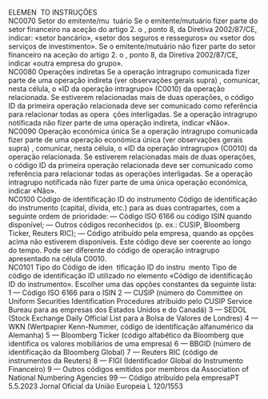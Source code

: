  
ELEMEN ­
TO  INSTRUÇÕES  
NC0070  Setor do emitente/mu ­
tuário  Se o emitente/mutuário fizer parte do setor financeiro na aceção do artigo 2.  o , ponto 8, da 
Diretiva 2002/87/CE, indicar: «setor bancário», «setor dos seguros e resseguros» ou «setor dos 
serviços de investimento». 
Se o emitente/mutuário não fizer parte do setor financeiro na aceção do artigo 2.  o , ponto 8, 
da Diretiva 2002/87/CE, indicar «outra empresa do grupo».  
NC0080  Operações indiretas  Se a operação intragrupo comunicada fizer parte de uma operação indireta (ver observações 
gerais  supra) , comunicar, nesta célula, o «ID da operação intragrupo» (C0010) da operação 
relacionada. Se estiverem relacionadas mais de duas operações, o código ID da primeira 
operação relacionada deve ser comunicado como referência para relacionar todas as opera ­
ções interligadas. 
Se a operação intragrupo notificada não fizer parte de uma operação indireta, indicar «Não».  
NC0090  Operação económica 
única  Se a operação intragrupo comunicada fizer parte de uma operação económica única (ver 
observações gerais  supra) , comunicar, nesta célula, o «ID da operação intragrupo» (C0010) da 
operação relacionada. Se estiverem relacionadas mais de duas operações, o código ID da 
primeira operação relacionada deve ser comunicado como referência para relacionar todas as 
operações interligadas. 
Se a operação intragrupo notificada não fizer parte de uma única operação económica, 
indicar «Não».  
NC0100  Código de identificação 
ID do instrumento  Código de identificação do instrumento (capital, dívida, etc.) para as duas contrapartes, com a 
seguinte ordem de prioridade: 
— Código ISO 6166 ou código ISIN quando disponível; 
— Outros códigos reconhecidos (p. ex.: CUSIP, Bloomberg Ticker, Reuters RIC); 
— Código atribuído pela empresa, quando as opções acima não estiverem disponíveis. Este 
código deve ser coerente ao longo do tempo. 
Pode ser diferente do código de operação intragrupo apresentado na célula C0010.  
NC0101  Tipo do Código de iden ­
tificação ID do instru ­
mento  Tipo de código de identificação ID utilizado no elemento «Código de identificação ID do 
instrumento». Escolher uma das opções constantes da seguinte lista: 
1 — Código ISO 6166 para o ISIN 
2 — CUSIP (número do Committee on Uniform Securities Identification Procedures atribuído 
pelo CUSIP Service Bureau para as empresas dos Estados Unidos e do Canadá) 
3 — SEDOL (Stock Exchange Daily Official List para a Bolsa de Valores de Londres) 
4 — WKN (Wertpapier Kenn-Nummer, código de identificação alfanumérico da Alemanha) 
5 — Bloomberg Ticker (código alfabético da Bloomberg que identifica os valores mobiliários 
de uma empresa) 
6 — BBGID (número de identificação da Bloomberg Global) 
7 — Reuters RIC (código de instrumentos da Reuters) 
8 — FIGI (Identificador Global do Instrumento Financeiro) 
9 — Outros códigos emitidos por membros da Association of National Numbering Agencies 
99 — Código atribuído pela empresaPT  5.5.2023 Jornal Oficial da União Europeia L 120/1553